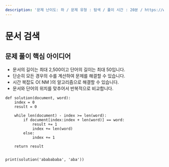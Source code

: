 ```yaml
---
description: '문제 난이도: 하 / 문제 유형 : 탐색 / 풀이 시간 : 20분 / https://www.acmicpc.net/problem/1543'
---
```


# 문서 검색

## 문제 풀이 핵심 아이디어

* 문서의 길이는 최대 2,500이고 단어의 길이는 최대 50입니다.
* 단순히 모든 경우의 수를 계산하여 문제를 해결할 수 있습니다.
* 시간 복잡도 O\( NM \)의 알고리즘으로 해결할 수 있습니다.
* 문서와 단어의 위치를 맞추어서 반복적으로 비교합니다.

```text
def solution(document, word):
    index = 0
    result = 0

    while len(document) - index >= len(word):
        if document[index:index + len(word)] == word:
            result += 1
            index += len(word)
        else:
            index += 1

    return result


print(solution('ababababa', 'aba'))
```

